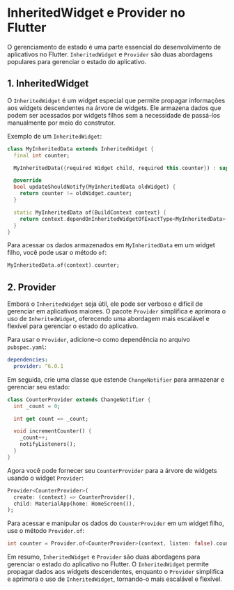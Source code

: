 # InheritedWidget e Provider no Flutter

O gerenciamento de estado é uma parte essencial do desenvolvimento de aplicativos no Flutter. `InheritedWidget` e `Provider` são duas abordagens populares para gerenciar o estado do aplicativo.

## 1. InheritedWidget

O `InheritedWidget` é um widget especial que permite propagar informações aos widgets descendentes na árvore de widgets. Ele armazena dados que podem ser acessados por widgets filhos sem a necessidade de passá-los manualmente por meio do construtor.

Exemplo de um `InheritedWidget`:

```dart
class MyInheritedData extends InheritedWidget {
  final int counter;

  MyInheritedData({required Widget child, required this.counter}) : super(child: child);

  @override
  bool updateShouldNotify(MyInheritedData oldWidget) {
    return counter != oldWidget.counter;
  }

  static MyInheritedData of(BuildContext context) {
    return context.dependOnInheritedWidgetOfExactType<MyInheritedData>()!;
  }
}
```

Para acessar os dados armazenados em `MyInheritedData` em um widget filho, você pode usar o método `of`:

```dart
MyInheritedData.of(context).counter;
```

## 2. Provider

Embora o `InheritedWidget` seja útil, ele pode ser verboso e difícil de gerenciar em aplicativos maiores. O pacote `Provider` simplifica e aprimora o uso de `InheritedWidget`, oferecendo uma abordagem mais escalável e flexível para gerenciar o estado do aplicativo.

Para usar o `Provider`, adicione-o como dependência no arquivo `pubspec.yaml`:

```yaml
dependencies:
  provider: ^6.0.1
```

Em seguida, crie uma classe que estende `ChangeNotifier` para armazenar e gerenciar seu estado:

```dart
class CounterProvider extends ChangeNotifier {
  int _count = 0;

  int get count => _count;

  void incrementCounter() {
    _count++;
    notifyListeners();
  }
}
```

Agora você pode fornecer seu `CounterProvider` para a árvore de widgets usando o widget `Provider`:

```dart
Provider<CounterProvider>(
  create: (context) => CounterProvider(),
  child: MaterialApp(home: HomeScreen()),
);
```

Para acessar e manipular os dados do `CounterProvider` em um widget filho, use o método `Provider.of`:

```dart
int counter = Provider.of<CounterProvider>(context, listen: false).count;
```

Em resumo, `InheritedWidget` e `Provider` são duas abordagens para gerenciar o estado do aplicativo no Flutter. O `InheritedWidget` permite propagar dados aos widgets descendentes, enquanto o `Provider` simplifica e aprimora o uso de `InheritedWidget`, tornando-o mais escalável e flexível.
